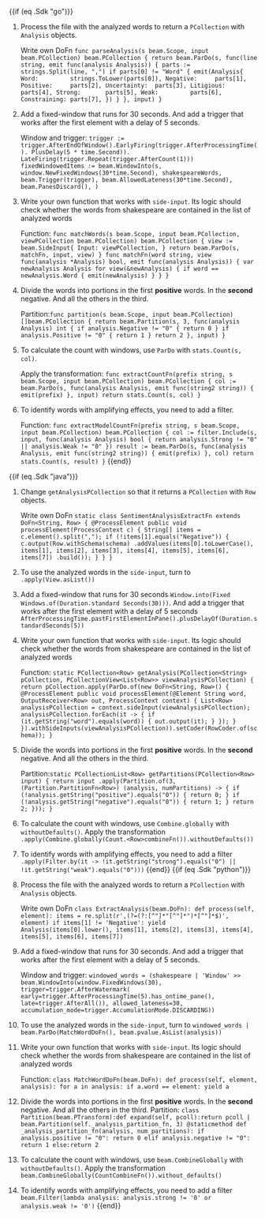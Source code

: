 <!--
Licensed under the Apache License, Version 2.0 (the "License");
you may not use this file except in compliance with the License.
You may obtain a copy of the License at
http://www.apache.org/licenses/LICENSE-2.0
Unless required by applicable law or agreed to in writing, software
distributed under the License is distributed on an "AS IS" BASIS,
WITHOUT WARRANTIES OR CONDITIONS OF ANY KIND, either express or implied.
See the License for the specific language governing permissions and
limitations under the License.
-->
{{if (eq .Sdk "go")}}
1. Process the file with the analyzed words to return a `PCollection` with `Analysis` objects.

   Write own DoFn `func parseAnalysis(s beam.Scope, input beam.PCollection) beam.PCollection {
   return beam.ParDo(s, func(line string, emit func(analysis Analysis)) {
   parts := strings.Split(line, ",")
   if parts[0] != "Word" {
   emit(Analysis{
   Word:         strings.ToLower(parts[0]),
   Negative:     parts[1],
   Positive:     parts[2],
   Uncertainty:  parts[3],
   Litigious:    parts[4],
   Strong:       parts[5],
   Weak:         parts[6],
   Constraining: parts[7],
   })
   }
   }, input)
   }`
2. Add a fixed-window that runs for 30 seconds. And add a trigger that works after the first element with a delay of 5 seconds.

   Window and trigger: `trigger := trigger.AfterEndOfWindow().EarlyFiring(trigger.AfterProcessingTime().
   PlusDelay(5 * time.Second)).
   LateFiring(trigger.Repeat(trigger.AfterCount(1)))
   fixedWindowedItems := beam.WindowInto(s, window.NewFixedWindows(30*time.Second), shakespeareWords,
   beam.Trigger(trigger),
   beam.AllowedLateness(30*time.Second),
   beam.PanesDiscard(),
   )
   `

3. Write your own function that works with `side-input`. Its logic should check whether the words from shakespeare are contained in the list of analyzed words

   Function: `func matchWords(s beam.Scope, input beam.PCollection, viewPCollection beam.PCollection) beam.PCollection {
   view := beam.SideInput{
   Input: viewPCollection,
   }
   return beam.ParDo(s, matchFn, input, view)
   }
   func matchFn(word string, view func(analysis *Analysis) bool, emit func(analysis Analysis)) {
   var newAnalysis Analysis
   for view(&newAnalysis) {
   if word == newAnalysis.Word {
   emit(newAnalysis)
   }
   }
   }`
4. Divide the words into portions in the first **positive** words. In the **second** negative. And all the others in the third.

   Partition:`func partition(s beam.Scope, input beam.PCollection) []beam.PCollection {
   return beam.Partition(s, 3, func(analysis Analysis) int {
   if analysis.Negative != "0" {
   return 0
   }
   if analysis.Positive != "0" {
   return 1
   }
   return 2
   }, input)
   }
   `
5. To calculate the count with windows, use `ParDo` with `stats.Count(s, col)`.

   Apply the transformation: `func extractCountFn(prefix string, s beam.Scope, input beam.PCollection) beam.PCollection {
   col := beam.ParDo(s, func(analysis Analysis, emit func(string2 string)) {
   emit(prefix)
   }, input)
   return stats.Count(s, col)
   }`

6. To identify words with amplifying effects, you need to add a filter.

   Function: `func extractModelCountFn(prefix string, s beam.Scope, input beam.PCollection) beam.PCollection {
   col := filter.Include(s, input, func(analysis Analysis) bool {
   return analysis.Strong != "0" || analysis.Weak != "0"
   })
   result := beam.ParDo(s, func(analysis Analysis, emit func(string2 string)) {
   emit(prefix)
   }, col)
   return stats.Count(s, result)
   }`
{{end}}

{{if (eq .Sdk "java")}}
1. Change `getAnalysisPCollection` so that it returns a `PCollection` with `Row` objects.

   Write own DoFn `static class SentimentAnalysisExtractFn extends DoFn<String, Row> {
   @ProcessElement
   public void processElement(ProcessContext c) {
   String[] items = c.element().split(",");
   if (!items[1].equals("Negative")) {
   c.output(Row.withSchema(schema)
   .addValues(items[0].toLowerCase(), items[1], items[2], items[3], items[4], items[5], items[6], items[7])
   .build());
   }
   }
   }`
2. To use the analyzed words in the `side-input`, turn to `.apply(View.asList())`
3. Add a fixed-window that runs for 30 seconds `Window.into(Fixed Windows.of(Duration.standard Seconds(30)))`. And add a trigger that works after the first element with a delay of 5 seconds `AfterProcessingTime.pastFirstElementInPane().plusDelayOf(Duration.standardSeconds(5))`
4. Write your own function that works with `side-input`. Its logic should check whether the words from shakespeare are contained in the list of analyzed words

   Function: `static PCollection<Row> getAnalysis(PCollection<String> pCollection, PCollectionView<List<Row>> viewAnalysisPCollection) {
   return pCollection.apply(ParDo.of(new DoFn<String, Row>() {
   @ProcessElement
   public void processElement(@Element String word, OutputReceiver<Row> out, ProcessContext context) {
   List<Row> analysisPCollection = context.sideInput(viewAnalysisPCollection);
   analysisPCollection.forEach(it -> {
   if (it.getString("word").equals(word)) {
   out.output(it);
   }
   });
   }
   }).withSideInputs(viewAnalysisPCollection)).setCoder(RowCoder.of(schema));
   }`
5. Divide the words into portions in the first **positive** words. In the **second** negative. And all the others in the third.

   Partition:`static PCollectionList<Row> getPartitions(PCollection<Row> input) {
   return input
   .apply(Partition.of(3,
   (Partition.PartitionFn<Row>) (analysis, numPartitions) -> {
   if (!analysis.getString("positive").equals("0")) {
   return 0;
   }
   if (!analysis.getString("negative").equals("0")) {
   return 1;
   }
   return 2;
   }));
   }`
6. To calculate the count with windows, use `Combine.globally` with `withoutDefaults()`. Apply the transformation `.apply(Combine.globally(Count.<Row>combineFn()).withoutDefaults())`

7. To identify words with amplifying effects, you need to add a filter `.apply(Filter.by(it -> !it.getString("strong").equals("0") || !it.getString("weak").equals("0")))`
{{end}}
{{if (eq .Sdk "python")}}
1. Process the file with the analyzed words to return a `PCollection` with `Analysis` objects.

   Write own DoFn `class ExtractAnalysis(beam.DoFn):
   def process(self, element):
   items = re.split(r',(?=(?:[^"]*"[^"]*")*[^"]*$)', element)
   if items[1] != 'Negative':
   yield Analysis(items[0].lower(), items[1], items[2], items[3], items[4], items[5], items[6], items[7])
   `
2. Add a fixed-window that runs for 30 seconds. And add a trigger that works after the first element with a delay of 5 seconds.

   Window and trigger: `windowed_words = (shakespeare
   | 'Window' >> beam.WindowInto(window.FixedWindows(30), trigger=trigger.AfterWatermark(
   early=trigger.AfterProcessingTime(5).has_ontime_pane(), late=trigger.AfterAll()), allowed_lateness=30,
   accumulation_mode=trigger.AccumulationMode.DISCARDING))`
3. To use the analyzed words in the `side-input`, turn to `windowed_words | beam.ParDo(MatchWordDoFn(), beam.pvalue.AsList(analysis))`
4. Write your own function that works with `side-input`. Its logic should check whether the words from shakespeare are contained in the list of analyzed words

   Function: `class MatchWordDoFn(beam.DoFn):
   def process(self, element, analysis):
   for a in analysis:
   if a.word == element:
   yield a`
5. Divide the words into portions in the first **positive** words. In the **second** negative. And all the others in the third.
   Partition: `class Partition(beam.PTransform):def expand(self, pcoll):return pcoll | beam.Partition(self._analysis_partition_fn, 3)
   @staticmethod
   def _analysis_partition_fn(analysis, num_partitions):
   if analysis.positive != "0":
   return 0
   elif analysis.negative != "0":
   return 1
   else:return 2
   `
6. To calculate the count with windows, use `beam.CombineGlobally` with `withoutDefaults()`. Apply the transformation `beam.CombineGlobally(CountCombineFn()).without_defaults()`

7. To identify words with amplifying effects, you need to add a filter `beam.Filter(lambda analysis: analysis.strong != '0' or analysis.weak != '0')`
{{end}}
